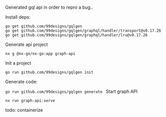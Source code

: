 
Generated gql api in order to repro a bug..

Install deps:

```
go get github.com/99designs/gqlgen
go get github.com/99designs/gqlgen/graphql/handler/transport@v0.17.26
go get github.com/99designs/gqlgen/graphql/handler/lru@v0.17.26
`````

Generate api project

`nx g @nx-go/nx-go:app graph-api
`

Init a project

`go run github.com/99designs/gqlgen init
`

Generate code:

`go run github.com/99designs/gqlgen generate
`
Start graph API 

`nx run graph-api:serve`

todo: containerize 

